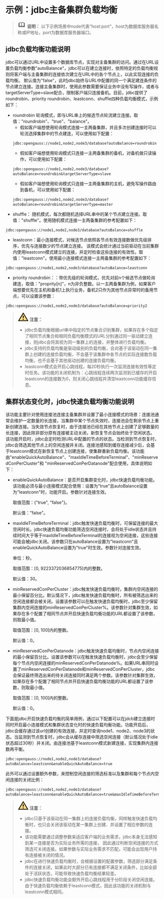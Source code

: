 # 示例：jdbc主备集群负载均衡<a name="ZH-CN_TOPIC_0000001151910145"></a>

>![](public_sys-resources/icon-note.gif) **说明：** 
>以下示例场景中node代表“host:port”，host为数据库服务器名称或IP地址，port为数据库服务器端口。


## jdbc负载均衡功能说明<a name="zh-cn_topic_0283136826_zh-cn_topic_0237120386_zh-cn_topic_0213179152_zh-cn_topic_0189251739_section8820452474"></a>

jdbc可以通过URL中设置多个数据库节点，实现对主备集群的访问。通过在URL设置负载均衡参数"autoBalance"，jdbc可以在建立连接时，依照特定的负载均衡规则将客户端与主备集群的连接依次建立在URL中的各个节点上，以此实现连接的负载均衡。
默认值为"false"，此时jdbc始终与URL中配置的同一个满足建连条件的节点建立连接。连接主备集群时，使用此参数需要保证业务中没有写操作，或者与targetServerType=slave配合，限制客户端只连接备机。目前，jdbc提供了roundrobin、priority roundrobin、leastconn、shuffle四种负载均衡模式，示例如下：
* roundrobin
轮询模式，即与URL串上的候选节点轮流建立连接。取值："roundrobin"、"true"、"balance"。
  * 假如客户端想使用轮询模式连接一主两备集群，并且多次创建连接时可以轮流选择集群中的节点建连，可以使用如下配置：
  ```
  jdbc:opengauss://node1,node2,node3/database?autoBalance=roundrobin
  ```
  * 假如客户端想使用轮询模式只连接一主两备集群的备机，对备机做只读操作，可以使用如下配置：
  ```
  jdbc:opengauss://node1,node2,node3/database?autoBalance=roundrobin&targetServerType=slave
  ```
  * 假如客户端想使用轮询模式只连接一主两备集群的主机，避免写操作路由到备机，可以使用如下配置：
  ```
  jdbc:opengauss://node1,node2,node3/database?autoBalance=roundrobin&targetServerType=master
  ```
* shuffle：
随机模式，每次都随机选择URL串中的某个节点建立连接。取值："shuffle"。使用随机模式连接一主两备集群的参考配置如下：
```
jdbc:opengauss://node1,node2,node3/database?autoBalance=shuffle
```
* leastconn：最小连接模式，对候选节点依照各节点有效连接数做优先级排序，优先与连接数少的节点建立连接。
该模式会统计通过当前驱动在当前集群内使用leastconn模式建立的连接，并定时检查这些连接的有效性。取值："leastconn"。使用最小连接模式连接一主两备集群的参考配置如下：
```
jdbc:opengauss://node1,node2,node3/database?autoBalance=leastconn
```
* priority roundrobin：：带优先级的轮询模式，优先对前n个候选节点做轮询建连，取值："proprity[n]"，n为非负整数。以一主两备集群为例，如果客户端想要优先在主机和备机1上执行业务，备机2只作为其他节点异常时的备用节点，可以设置该参数：

```
jdbc:opengauss://node1,node2,node3/database?autoBalance=priority2
```

>![](public_sys-resources/icon-caution.gif) **注意：** 
>-   jdbc负载均衡根据url串中指定的节点集合识别集群，如果存在多个指定了相同节点集合和相同负载均衡模式的URL分别通过同一驱动建立连接，则jdbc会将其视为同一集群上的连接，并整体进行负载均衡。
>-   jdbc支持的负载均衡是驱动级别的负载均衡，会对基于该驱动在同一集群上创建的连接负载均衡，不会基于该集群中各节点的实际连接数负载均衡，也不会基于其他驱动创建的连接负载均衡。
>-   leastconn模式会开启心跳线程，每20秒执行一次监测连接有效性等定时任务。该功能的关闭机制为：心跳线程连续两次监测到已缓存的开启leastconn的连接数为0，则关闭心跳线程并清空leastconn功能缓存信息。

## 集群状态变化时，jdbc快速负载均衡功能说明<a name="zh-cn_topic_0283136826_zh-cn_topic_0237120386_zh-cn_topic_0213179152_zh-cn_topic_0189251739_section8820452474"></a>

该功能主要针对使用连接池连接主备集群并设置了最小连接模式的场景：连接池通常会维护一定数量的长连接，当集群中某个节点失效时，连接池会在剩余节点上重新创建连接。当失效节点恢复时，由于连接池已经在其他节点上创建了足够数量的长连接，因此除非部分原有连接被主动关闭，新恢复节点会始终处于空闲状态。
该功能开启时，jdbc会定时检测URL中配置的节点的状态。当检测到节点恢复时，jdbc会筛选其他节点上的空闲连接并关闭。连接池感知到缓存连接减少后，会基于leastconn模式在新恢复节点上创建连接，使集群重新负载均衡。该功能由"enableQuickAutoBalance"、"maxIdleTimeBeforeTerminal"、"minReservedConPerCluster"和  "minReservedConPerDatanode"配合使用，具体说明如下：
* enableQuickAutoBalance：是否开启集群变化时，jdbc快速负载均衡功能。该功能必须与最小连接模式配合使用：设置为"true"且autoBalance设置为"leastconn"时，功能开启。参数针对连接生效。

  取值范围：{"true", "false"}。

  默认值："false"。

* maxIdleTimeBeforeTerminal：jdbc触发快速负载均衡时，可保留连接的最大空闲时长。jdbc快速负载均衡功能筛选空闲连接时，会将处于idle状态并且持续时间大于等于maxIdleTimeBeforeTerminal的连接视为空闲连接，这些连接可能会被jdbc关闭。该参数只在autoBalance设置为"leastconn"且enableQuickAutoBalance设置为"true"时生效。参数针对连接生效。

  单位：秒。

  取值范围：[0, 9223372036854775)内的整数。

  默认值：30。

* minReservedConPerCluster：jdbc触发快速负载均衡时，集群内空闲连接的最小保留百分比。默认情况下，jdbc触发快速负载均衡时，所有被筛选出来的空闲连接都会被关闭。设置该参数可以在触发快速负载均衡时，jdbc至少保留集群内空闲连接的minReservedConPerCluster%。该参数针对集群生效，如果存在多个配置了相同节点并开启快速负载均衡功能的URL都设置了该参数，则取最小值。

  取值范围：[0, 100]内的整数。

  默认值：0。

* minReservedConPerDatanode：jdbc触发快速负载均衡时，节点内空闲连接的最小保留百分比。设置该参数可以在触发快速负载均衡时，jdbc会至少保留每个节点内空闲连接的minReservedConPerDatanode%。如果URL串同时设置了minReservedConPerDatanode和minReservedConPerCluster，jdbc会保证最终筛选出来的待关闭连接同时满足两个参数。该参数针对集群生效，如果存在多个配置了相同节点并开启快速负载均衡功能的URL都设置了该参数，则取最小值。

  取值范围：[0, 100]内的整数。

  默认值：0。

下面是jdbc开启快速负载均衡的简单用例，通过以下配置可以在jdcb建立连接时同时开启最小连接模式和集群状态变化时的快速负载均衡功能。功能开启后，jdbc会缓存通过该url创建的有效连接，并定时查询node1、node2、node3的状态。当监测到节点恢复时，jdbc会从缓存连接中筛选空闲连接（默认情况处于idle状态超过30秒）并关闭。由连接池基于leastconn模式新建连接，实现集群内连接数再平衡。
```
jdbc:opengauss://node1,node2,node3/database?autoBalance=leastconn&enableQuickAutoBalance=true
```
此外可以通过设置额外参数，来控制空闲连接的筛选标准以及集群和每个节点内空闲连接的关闭比例：
```
jdbc:opengauss://node1,node2,node3/database?autoBalance=leastconn&enableQuickAutoBalance=true&maxIdleTimeBeforeTerminal=20&minReservedConPerCluster=20&minReservedConPerDatanode=20
```

>![](public_sys-resources/icon-caution.gif) **注意：** 
>-   jdbc只基于该驱动在同一集群上的连接负载均衡，同样触发快速负载均衡时，也只会关闭该驱动在某一集群上创建、并设置了相应参数的连接。
>-   该功能需要通过调整参数来适应客户端的业务需求，jdbc本身无法感知到某一连接是否为实际业务所需的连接， 因此通过判断空闲连接的方式筛选可关闭连接。如果参数与实际业务需求不匹配，可能会出现用户持有连接被关闭的情况。
>-   jdbc在进行快速负载均衡时，会根据设置的配置参数，筛选部分满足条件的连接关闭，如果此时大部分已有连接都不满足关闭条件，比如全部处于活跃状态，可能导致快速负载均衡结果较差。
>-   jdbc快速负载均衡功能会额外开启心跳线程用于分阶段关闭空闲连接。由于快速负载均衡依赖于leastconn模式，因此该功能的关闭机制与leastconn模式相同。